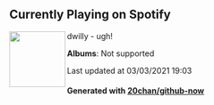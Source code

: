 ## Currently Playing on Spotify

[<img align="left" width="100" src="https://i.scdn.co/image/ab67616d0000b273f8032b45952f51bad8c4c813">](https://open.spotify.com/album/0xxmUhhzJBVAlIuNHuYskZ)

dwilly - ugh!

**Albums**: Not supported

Last updated at 03/03/2021 19:03

#### Generated with [20chan/github-now](https://github.com/20chan/github-now)


<!--
**20chan/20chan** is a ✨ _special_ ✨ repository because its `README.md` (this file) appears on your GitHub profile.

Here are some ideas to get you started:

- 🔭 I’m currently working on ...
- 🌱 I’m currently learning ...
- 👯 I’m looking to collaborate on ...
- 🤔 I’m looking for help with ...
- 💬 Ask me about ...
- 📫 How to reach me: ...
- 😄 Pronouns: ...
- ⚡ Fun fact: ...
-->
